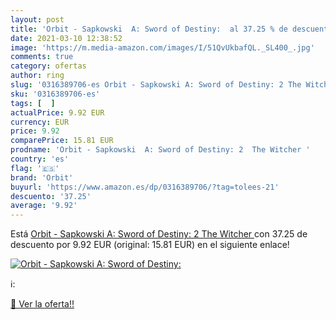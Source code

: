 ```yaml
---
layout: post
title: 'Orbit - Sapkowski  A: Sword of Destiny:  al 37.25 % de descuento'
date: 2021-03-10 12:38:52
image: 'https://m.media-amazon.com/images/I/51QvUkbafQL._SL400_.jpg'
comments: true
category: ofertas
author: ring
slug: '0316389706-es Orbit - Sapkowski A: Sword of Destiny: 2 The Witcher'
sku: '0316389706-es'
tags: [  ]
actualPrice: 9.92 EUR
currency: EUR
price: 9.92
comparePrice: 15.81 EUR
prodname: 'Orbit - Sapkowski  A: Sword of Destiny: 2  The Witcher '
country: 'es'
flag: '🇪🇸'
brand: 'Orbit'
buyurl: 'https://www.amazon.es/dp/0316389706/?tag=tolees-21'
descuento: '37.25'
average: '9.92'
---
```


Está [Orbit - Sapkowski  A: Sword of Destiny: 2  The Witcher ](https://www.amazon.es/dp/0316389706/?tag=tolees-21) con 37.25 de descuento por 9.92 EUR (original: 15.81 EUR) en el siguiente enlace!

[![Orbit - Sapkowski  A: Sword of Destiny: ](https://m.media-amazon.com/images/I/51QvUkbafQL._SL400_.jpg)](https://www.amazon.es/dp/0316389706/?tag=tolees-21)

ℹ️:


[🛒 Ver la oferta!!](https://www.amazon.es/dp/0316389706/?tag=tolees-21)
